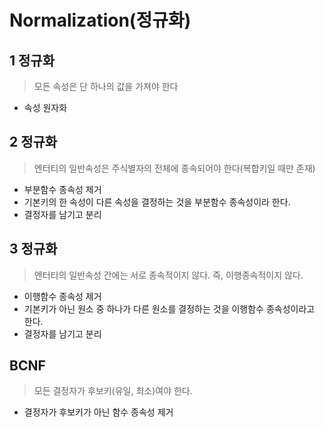 # Normalization(정규화)

## 1 정규화

> 모든 속성은 단 하나의 값을 가져야 한다

- 속성 원자화



## 2 정규화

> 엔터티의 일반속성은 주식별자의 전체에 종속되어야 한다(복합키일 때만 존재)

- 부분함수 종속성 제거
- 기본키의 한 속성이 다른 속성을 결정하는 것을 부분함수 종속성이라 한다.
- 결정자를 남기고 분리



## 3 정규화

> 엔터티의 일반속성 간에는 서로 종속적이지 않다. 즉, 이행종속적이지 않다.

- 이행함수 종속성 제거
- 기본키가 아닌 원소 중 하나가 다른 원소를 결정하는 것을 이행함수 종속성이라고 한다.
- 결정자를 남기고 분리



## BCNF

> 모든 결정자가 후보키(유일, 최소)여야 한다.

- 결정자가 후보키가 아닌 함수 종속성 제거